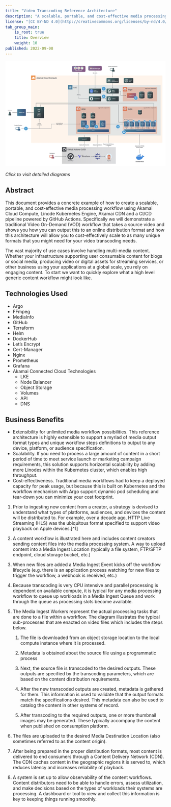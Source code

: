 ```yaml
---
title: "Video Transcoding Reference Architecture"
description: "A scalable, portable, and cost-effective media processing workflow using Akamai Cloud Compute, Linode Kubernetes Engine, Akamai CDN, and a GitHub Actions."
license: "[CC BY-ND 4.0](http://creativecommons.org/licenses/by-nd/4.0/)"
tab_group_main:
    is_root: true
    title: Overview
    weight: 10
published: 2022-09-08
---
```


[![Figure 3 Preview](figure-3-preview.jpg)](/docs/reference-architecture/video-transcoding/diagrams/)

*Click to visit detailed diagrams*

## Abstract

This document provides a concrete example of how to create a scalable, portable, and cost-effective media processing workflow using Akamai Cloud Compute, Linode Kubernetes Engine, Akamai CDN and a CI/CD pipeline powered by GitHub Actions.  Specifically we will demonstrate a traditional Video On-Demand (VOD) workflow that takes a source video and shows you how you can output this to an online distribution format and how this architecture will allow you to cost-effectively scale to as many unique formats that you might need for your video transcoding needs.

The vast majority of use cases involve handling multi-media content.  Whether your infrastructure supporting user consumable content for blogs or social media, producing video or digital assets for streaming services, or other business using your applications at a global scale, you rely on engaging content. To start we want to quickly explore what a high level generic content workflow might look like.

## Technologies Used

* Argo
* FFmpeg
* MediaInfo
* GitHub
* Terraform
* Helm
* DockerHub
* Let’s Encrypt
* Cert-Manager
* Nginx
* Prometheus
* Grafana
* Akamai Connected Cloud Technologies
   * LKE
   * Node Balancer
   * Object Storage
   * Volumes
   * API
   * DNS

## Business Benefits

* Extensibility for unlimited media workflow possibilities. This reference architecture is highly extensible to support a myriad of media output format types and unique workflow steps definitions to output to any device, platform, or audience specification.
* Scalability. If you need to process a large amount of content in a short period of time to meet service launch or marketing campaign requirements, this solution supports horizontal scalability by adding more Linodes within the Kubernetes cluster, which enables high throughput.
* Cost-effectiveness. Traditional media workflows had to keep a deployed capacity for peak usage, but because this is built on Kubernetes and the workflow mechanism with Argo support dynamic pod scheduling and tear-down you can minimize your cost footprint.


1. Prior to ingesting new content from a creator, a strategy is devised to understand what types of platforms, audiences, and devices the content will be distributed to. For example, over a decade ago, HTTP Live Streaming (HLS) was the ubiquitous format specified to support video playback on Apple devices.[^1]

1. A content workflow is illustrated here and includes content creators sending content files into the media processing system.  A way to upload content into a Media Ingest Location (typically a file system, FTP/SFTP endpoint, cloud storage bucket, etc.)

1. When new files are added a Media Ingest Event kicks off the workflow lifecycle (e.g. there is an application process watching for new files to trigger the workflow, a webhook is received, etc.)

1. Because transcoding is very CPU intensive and parallel processing is dependent on available compute, it is typical for any media processing workflow to queue up workloads in a Media Ingest Queue and work through the queue as processing slots become available.

1. The Media Ingest Workers represent the actual processing tasks that are done to a file within a workflow.  The diagram illustrates the typical sub-processes that are enacted on video files which includes the steps below.

    1. The file is downloaded from an object storage location to the local compute instance where it is processed.

    1. Metadata is obtained about the source file using a programmatic process

    1. Next, the source file is transcoded to the desired outputs. These outputs are specified by the transcoding parameters, which are based on the content distribution requirements.

    1. After the new transcoded outputs are created, metadata is gathered for them. This information is used to validate that the output formats match the specifications desired.  This metadata can also be used to catalog the content in other systems of record.

    1. After transcoding to the required outputs, one or more thumbnail images may be generated. These typically accompany the content when published on consumption platform.

1. The files are uploaded to the desired Media Destination Location (also sometimes referred to as the content origin).

1. After being prepared in the proper distribution formats, most content is delivered to end consumers through a Content Delivery Network (CDN). The CDN caches content in the geographic regions it is served to, which reduces latency and increases reliability of playback.

1. A system is set up to allow observability of the content workflows. Content distributors need to be able to handle errors, assess utilization, and make decisions based on the types of workloads their systems are processing.  A dashboard or tool to view and collect this information is key to keeping things running smoothly.